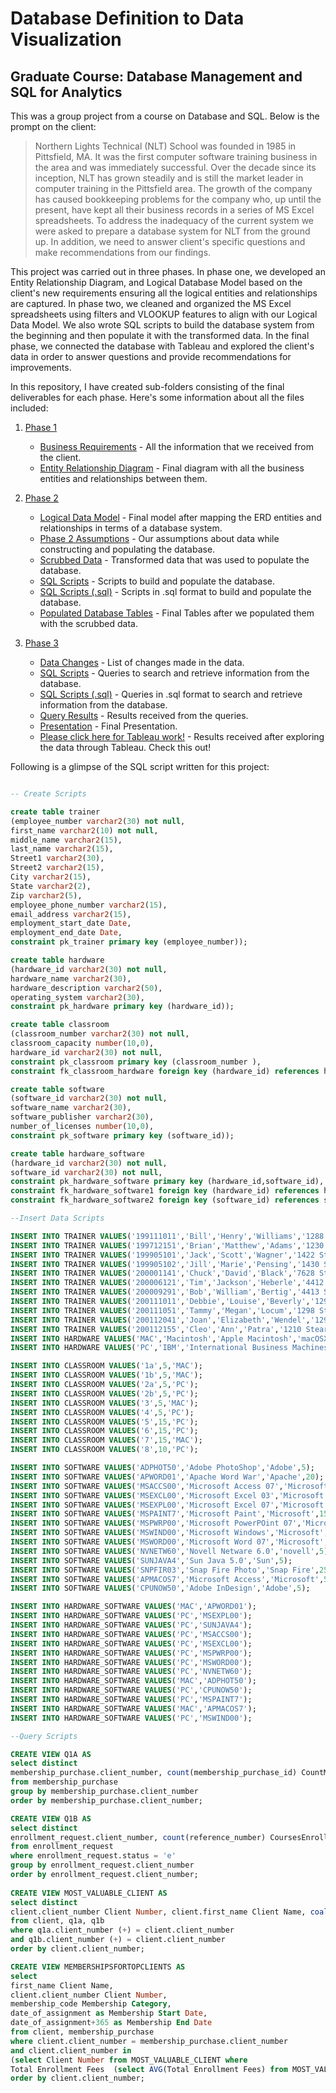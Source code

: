 # Database Definition to Data Visualization #
## Graduate Course: Database Management and SQL for Analytics ##

This was a group project from a course on Database and SQL. Below is the prompt on the client:

> Northern Lights Technical (NLT) School was founded in 1985 in Pittsfield, MA. It was the first computer software training business in the area and was immediately successful. Over the decade since its inception, NLT has grown steadily and is still the market leader in computer training in the Pittsfield area. The growth of the company has caused bookkeeping problems for the company who, up until the present, have kept all their business records in a series of MS Excel spreadsheets. To address the inadequacy of the current system we were asked to prepare a database system for NLT from the ground up.  In addition, we need to answer client's specific questions and make recommendations from our findings.

This project was carried out in three phases. In phase one, we developed an Entity Relationship Diagram, and Logical Database Model based on the client's new requirements ensuring all the logical entities and relationships are captured. In phase two, we cleaned and organized the MS Excel spreadsheets using filters and VLOOKUP features to align with our Logical Data Model. We also wrote SQL scripts to build the database system from the beginning and then populate it with the transformed data. In the final phase, we connected the database with Tableau and explored the client's data in order to answer questions and provide recommendations for improvements. 

In this repository, I have created sub-folders consisting of the final deliverables for each phase. Here's some information about all the files included:

1) <a href="https://github.com/SagarBansal7/Database-Definition-to-Data-Visualization/tree/master/Phase%201">Phase 1</a>  
    * <a href="https://github.com/SagarBansal7/Database-Definition-to-Data-Visualization/blob/master/Phase%201/Business%20Requirements%20-%20Data%20Definition%20to%20Visualization.pdf">Business Requirements</a> - All the information that we received from the client. 
    * <a href="https://github.com/SagarBansal7/Database-Definition-to-Data-Visualization/blob/master/Phase%201/Entity%20Relationship%20Diagram%20-%20Data%20Definition%20to%20Visualization.pdf">Entity Relationship Diagram</a> - Final diagram with all the business entities and relationships between them.

2) <a href="https://github.com/SagarBansal7/Database-Definition-to-Data-Visualization/tree/master/Phase%202">Phase 2</a>
    *  <a href="https://github.com/SagarBansal7/Database-Definition-to-Data-Visualization/blob/master/Phase%202/Logical%20Data%20Model%20-%20Data%20Definition%20to%20Visualization.pdf">Logical Data Model</a> - Final model after mapping the ERD entities and relationships in terms of a database system. 
    *  <a href="https://github.com/SagarBansal7/Database-Definition-to-Data-Visualization/blob/master/Phase%202/Phase%202%20Assumptions%20-%20%20Data%20Definition%20to%20Visualization.pdf">Phase 2 Assumptions</a> - Our assumptions about data while constructing and populating the database.
    *  <a href="https://github.com/SagarBansal7/Database-Definition-to-Data-Visualization/blob/master/Phase%202/Scrubbed%20Data%20-%20%20Data%20Definition%20to%20Visualization.xlsx">Scrubbed Data</a> - Transformed data that was used to populate the database.
    *  <a href="https://github.com/SagarBansal7/Database-Definition-to-Data-Visualization/blob/master/Phase%202/SQL%20Scripts%20-%20Data%20Definition%20to%20Visualization.pdf">SQL Scripts</a> - Scripts to build and populate the database.  
    *  <a href="https://github.com/SagarBansal7/Database-Definition-to-Data-Visualization/blob/master/Phase%202/SQL%20Scripts%20(.sql)%20-%20Data%20Definition%20to%20Visualization.sql">SQL Scripts (.sql)</a> - Scripts in .sql format to build and populate the database.  
    *  <a href="https://github.com/SagarBansal7/Database-Definition-to-Data-Visualization/blob/master/Phase%202/Populated%20Database%20Tables%20-%20Data%20Definition%20to%20Visualization.pdf">Populated Database Tables</a> - Final Tables after we populated them with the scrubbed data.

3) <a href="https://github.com/SagarBansal7/Database-Definition-to-Data-Visualization/tree/master/Phase%203">Phase 3</a>
    *  <a href="https://github.com/SagarBansal7/Database-Definition-to-Data-Visualization/blob/master/Phase%203/Data%20Changes%20-%20Data%20Definition%20to%20Visualization.pdf">Data Changes</a> - List of changes made in the data. 
    *  <a href="https://github.com/SagarBansal7/Database-Definition-to-Data-Visualization/blob/master/Phase%203/Phase%203%20SQL%20Scripts%20-%20Data%20Definition%20to%20Visualization.pdf">SQL Scripts</a> - Queries to search and retrieve information from the database. 
    *  <a href="https://github.com/SagarBansal7/Database-Definition-to-Data-Visualization/blob/master/Phase%203/Phase%203%20SQL%20Scripts%20(.sql)%20-%20Data%20Definition%20to%20Visualization.sql">SQL Scripts (.sql)</a> - Queries in .sql format to search and retrieve information from the database. 
    *  <a href="https://github.com/SagarBansal7/Database-Definition-to-Data-Visualization/blob/master/Phase%203/Query%20Results%20-%20Data%20Definition%20to%20Visualization.pdf">Query Results</a> - Results received from the queries. 
    *  <a href="https://github.com/SagarBansal7/Database-Definition-to-Data-Visualization/blob/master/Phase%203/Presentation%20-%20Data%20Definition%20to%20Visualization.pdf">Presentation</a> - Final Presentation.
    *  <a href="https://public.tableau.com/profile/sagar8300#!/vizhome/Phase3-ClientSegment-Team7E_15939006760380/NorthernLightsTechnicalSchoolClientInsights">Please click here for Tableau work!</a> - Results received after exploring the data through Tableau. Check this out!

Following is a glimpse of the SQL script written for this project: 

````sql

-- Create Scripts

create table trainer
(employee_number varchar2(30) not null,
first_name varchar2(10) not null,
middle_name varchar2(15),
last_name varchar2(15),
Street1 varchar2(30),
Street2 varchar2(15),
City varchar2(15),
State varchar2(2),
Zip varchar2(5),
employee_phone_number varchar2(15),
email_address varchar2(15),
employment_start_date Date,
employment_end_date Date,
constraint pk_trainer primary key (employee_number));

create table hardware
(hardware_id varchar2(30) not null,
hardware_name varchar2(30),
hardware_description varchar2(50),
operating_system varchar2(30),
constraint pk_hardware primary key (hardware_id));

create table classroom
(classroom_number varchar2(30) not null,
classroom_capacity number(10,0),
hardware_id varchar2(30) not null,
constraint pk_classroom primary key (classroom_number ),
constraint fk_classroom_hardware foreign key (hardware_id) references hardware (hardware_id));

create table software
(software_id varchar2(30) not null,
software_name varchar2(30),
software_publisher varchar2(30),
number_of_licenses number(10,0),
constraint pk_software primary key (software_id));

create table hardware_software 
(hardware_id varchar2(30) not null,
software_id varchar2(30) not null, 
constraint pk_hardware_software primary key (hardware_id,software_id),
constraint fk_hardware_software1 foreign key (hardware_id) references hardware(hardware_id),
constraint fk_hardware_software2 foreign key (software_id) references software(software_id));

--Insert Data Scripts

INSERT INTO TRAINER VALUES('199111011','Bill','Henry','Williams','1288 Stearns Hill Rd','APT1','Waltham','MA','02451','857-272-7266','BW12@gmail.com','1-OCT-1985','');
INSERT INTO TRAINER VALUES('199712151','Brian','Matthew','Adams','1230 Stearns Hill Rd','APT2','Waltham','MA','02451','857-272-7267','BA12@gmail.com','14-MAR-2014','');
INSERT INTO TRAINER VALUES('199905101','Jack','Scott','Wagner','1422 Stearns Hill Rd','APT3c','Waltham','MA','02451','857-272-7268','JW12@gmail.com','21-APR-2016','');
INSERT INTO TRAINER VALUES('199905102','Jill','Marie','Pensing','1430 Stearns Hill Rd','APT5','Waltham','MA','02451','857-272-7269','JP12@gmail.com','11-NOV-2016','');
INSERT INTO TRAINER VALUES('200001141','Chuck','David','Black','7628 Stearns Hill Rd','APT6','Waltham','MA','02451','857-272-7270','CB12@gmail.com','16-NOV-2016','');
INSERT INTO TRAINER VALUES('200006121','Tim','Jackson','Heberle','4412 Stearns Hill Rd','APT9','Waltham','MA','02451','857-272-7271','TH12@gmail.com','23-FEB-2017','');
INSERT INTO TRAINER VALUES('200009291','Bob','William','Bertig','4413 Stearns Hill Rd','APT1','Waltham','MA','02451','857-272-7272','BB12@gmail.com','26-MAR-2017','04-NOV-2019');
INSERT INTO TRAINER VALUES('200111011','Debbie','Louise','Beverly','1292 Stearns Hill Rd','APT2','Waltham','MA','02451','857-272-7273','DB12@gmail.com','11-MAY-2018','');
INSERT INTO TRAINER VALUES('200111051','Tammy','Megan','Locum','1298 Stearns Hill Rd','APT1c','Waltham','MA','02451','857-272-7274','TL12@gmail.com','12-JUN-2019','');
INSERT INTO TRAINER VALUES('200112041','Joan','Elizabeth','Wendel','1293 Stearns Hill Rd','APT1b','Waltham','MA','02451','857-272-7275','JW12@gmail.com','1-NOV-2019','');
INSERT INTO TRAINER VALUES('200112155','Cleo','Ann','Patra','1210 Stearns Hill Rd','APT5','Waltham','MA','02451','857-272-7276','CP12@gmail.com','05-NOV-2019','');
INSERT INTO HARDWARE VALUES('MAC','Macintosh','Apple Macintosh','macOSX');
INSERT INTO HARDWARE VALUES('PC','IBM','International Business Machines','Linux');

INSERT INTO CLASSROOM VALUES('1a',5,'MAC');
INSERT INTO CLASSROOM VALUES('1b',5,'MAC');
INSERT INTO CLASSROOM VALUES('2a',5,'PC');
INSERT INTO CLASSROOM VALUES('2b',5,'PC');
INSERT INTO CLASSROOM VALUES('3',5,'MAC');
INSERT INTO CLASSROOM VALUES('4',5,'PC');
INSERT INTO CLASSROOM VALUES('5',15,'PC');
INSERT INTO CLASSROOM VALUES('6',15,'PC');
INSERT INTO CLASSROOM VALUES('7',15,'MAC');
INSERT INTO CLASSROOM VALUES('8',10,'PC');

INSERT INTO SOFTWARE VALUES('ADPHOT50','Adobe PhotoShop','Adobe',5);
INSERT INTO SOFTWARE VALUES('APWORD01','Apache Word War','Apache',20);
INSERT INTO SOFTWARE VALUES('MSACCS00','Microsoft Access 07','Microsoft',5);
INSERT INTO SOFTWARE VALUES('MSEXCL00','Microsoft Excel 03','Microsoft',35);
INSERT INTO SOFTWARE VALUES('MSEXPL00','Microsoft Excel 07','Microsoft',5);
INSERT INTO SOFTWARE VALUES('MSPAINT7','Microsoft Paint','Microsoft',15);
INSERT INTO SOFTWARE VALUES('MSPWRP00','Microsoft PowerPOint 07','Microsoft',5);
INSERT INTO SOFTWARE VALUES('MSWIND00','Microsoft Windows','Microsoft',5);
INSERT INTO SOFTWARE VALUES('MSWORD00','Microsoft Word 07','Microsoft',12);
INSERT INTO SOFTWARE VALUES('NVNETW60','Novell Netware 6.0','novell',5);
INSERT INTO SOFTWARE VALUES('SUNJAVA4','Sun Java 5.0','Sun',5);
INSERT INTO SOFTWARE VALUES('SNPFIR03','Snap Fire Photo','Snap Fire',25);
INSERT INTO SOFTWARE VALUES('APMACOS7','Microsoft Access','Microsoft',5);
INSERT INTO SOFTWARE VALUES('CPUNOW50','Adobe InDesign','Adobe',5);

INSERT INTO HARDWARE_SOFTWARE VALUES('MAC','APWORD01');
INSERT INTO HARDWARE_SOFTWARE VALUES('PC','MSEXPL00');
INSERT INTO HARDWARE_SOFTWARE VALUES('PC','SUNJAVA4');
INSERT INTO HARDWARE_SOFTWARE VALUES('PC','MSACCS00');
INSERT INTO HARDWARE_SOFTWARE VALUES('PC','MSEXCL00');
INSERT INTO HARDWARE_SOFTWARE VALUES('PC','MSPWRP00');
INSERT INTO HARDWARE_SOFTWARE VALUES('PC','MSWORD00');
INSERT INTO HARDWARE_SOFTWARE VALUES('PC','NVNETW60');
INSERT INTO HARDWARE_SOFTWARE VALUES('MAC','ADPHOT50');
INSERT INTO HARDWARE_SOFTWARE VALUES('PC','CPUNOW50');
INSERT INTO HARDWARE_SOFTWARE VALUES('PC','MSPAINT7');
INSERT INTO HARDWARE_SOFTWARE VALUES('MAC','APMACOS7');
INSERT INTO HARDWARE_SOFTWARE VALUES('PC','MSWIND00');

--Query Scripts

CREATE VIEW Q1A AS 
select distinct 
membership_purchase.client_number, count(membership_purchase_id) CountMemberships, sum(membership_payment) SumMembershipPmts
from membership_purchase
group by membership_purchase.client_number
order by membership_purchase.client_number;

CREATE VIEW Q1B AS
select distinct 
enrollment_request.client_number, count(reference_number) CoursesEnrolled, sum(payment) CoursePayment
from enrollment_request
where enrollment_request.status = 'e'
group by enrollment_request.client_number
order by enrollment_request.client_number;
 
CREATE VIEW MOST_VALUABLE_CLIENT AS
select distinct 
client.client_number Client Number, client.first_name Client Name, coalesce(q1a.countmemberships, 0) Membership Count, coalesce(q1a.summembershippmts, 0) Total Membership Payments, coalesce(q1b.coursesenrolled, 0) Total Courses Enrolled, coalesce(q1b.coursepayment, 0) Total Enrollment Fees
from client, q1a, q1b
where q1a.client_number (+) = client.client_number
and q1b.client_number (+) = client.client_number
order by client.client_number;

CREATE VIEW MEMBERSHIPSFORTOPCLIENTS AS 
select 
first_name Client Name,
client.client_number Client Number,
membership_code Membership Category,
date_of_assignment as Membership Start Date,
date_of_assignment+365 as Membership End Date
from client, membership_purchase
where client.client_number = membership_purchase.client_number
and client.client_number in 
(select Client Number from MOST_VALUABLE_CLIENT where
Total Enrollment Fees  (select AVG(Total Enrollment Fees) from MOST_VALUABLE_CLIENT))
order by client.client_number;
````
